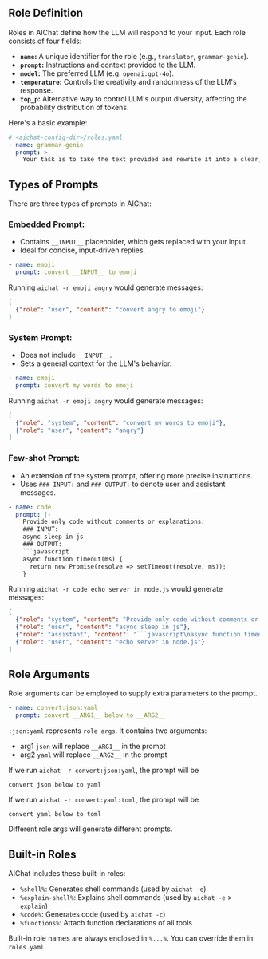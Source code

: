 ## Role Definition

Roles in AIChat define how the LLM will respond to your input. Each role consists of four fields:

- **`name`:** A unique identifier for the role (e.g., `translator`, `grammar-genie`).
- **`prompt`:** Instructions and context provided to the LLM.
- **`model`:** The preferred LLM (e.g. `openai:gpt-4o`).
- **`temperature`:**  Controls the creativity and randomness of the LLM's response.
- **`top_p`:** Alternative way to control LLM's output diversity, affecting the probability distribution of tokens.

Here's a basic example:

```yaml
# <aichat-config-dir>/roles.yaml
- name: grammar-genie
  prompt: >
    Your task is to take the text provided and rewrite it into a clear, grammatically correct version while preserving the original meaning as closely as possible. Correct any spelling mistakes, punctuation errors, verb tense issues, word choice problems, and other grammatical mistakes.
```

## Types of Prompts

There are three types of prompts in AIChat:

### Embedded Prompt:

- Contains `__INPUT__` placeholder, which gets replaced with your input.
- Ideal for concise, input-driven replies.

```yaml
- name: emoji
  prompt: convert __INPUT__ to emoji
```

Running `aichat -r emoji angry` would generate messages:
```json
[
  {"role": "user", "content": "convert angry to emoji"}
]
```

### System Prompt:

- Does not include `__INPUT__`.
- Sets a general context for the LLM's behavior.

```yaml
- name: emoji
  prompt: convert my words to emoji
```

Running `aichat -r emoji angry` would generate messages:

```json
[
  {"role": "system", "content": "convert my words to emoji"},
  {"role": "user", "content": "angry"}
]
```

### Few-shot Prompt:

- An extension of the system prompt, offering more precise instructions.
- Uses `### INPUT:` and `### OUTPUT:` to denote user and assistant messages.

```yaml
- name: code
  prompt: |-
    Provide only code without comments or explanations.
    ### INPUT:
    async sleep in js
    ### OUTPUT:
    ```javascript
    async function timeout(ms) {
      return new Promise(resolve => setTimeout(resolve, ms));
    }
```

Running `aichat -r code echo server in node.js` would generate messages:

```json
[
  {"role": "system", "content": "Provide only code without comments or explanations."},
  {"role": "user", "content": "async sleep in js"},
  {"role": "assistant", "content": "```javascript\nasync function timeout(ms) {\n  return new Promise(resolve => setTimeout(resolve, ms));\n}\n```"},
  {"role": "user", "content": "echo server in node.js"}
]
```

## Role Arguments

Role arguments can be employed to supply extra parameters to the prompt.

```yaml
- name: convert:json:yaml
  prompt: convert __ARG1__ below to __ARG2__
```

`:json:yaml` represents `role args`. It contains two arguments:

- arg1 `json` will replace `__ARG1__` in the prompt
- arg2 `yaml` will replace `__ARG2__` in the prompt

If we run `aichat -r convert:json:yaml`, the prompt will be

```
convert json below to yaml
```

If we run `aichat -r convert:yaml:toml`, the prompt will be
```
convert yaml below to toml
```

Different role args will generate different prompts.

## Built-in Roles

AIChat includes these built-in roles:

- `%shell%`: Generates shell commands (used by `aichat -e`)
- `%explain-shell%`: Explains shell commands (used by `aichat -e` > `explain`)
- `%code%`: Generates code (used by `aichat -c`)
- `%functions%`: Attach function declarations of all tools

Built-in role names are always enclosed in `%...%`. You can override them in `roles.yaml`.